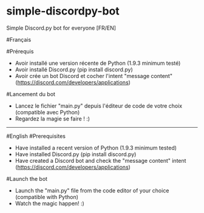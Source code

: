 # simple-discordpy-bot
Simple Discord.py bot for everyone [FR/EN]

#Français

#Prérequis 
- Avoir installé une version récente de Python (1.9.3 minimum testé)
- Avoir installé Discord.py (pip install discord.py) 
- Avoir crée un bot Discord et cocher l'intent "message content" (https://discord.com/developers/applications)

#Lancement du bot
- Lancez le fichier "main.py" depuis l'éditeur de code de votre choix (compatible avec Python)
- Regardez la magie se faire ! :)


--- 

#English
#Prerequisites
- Have installed a recent version of Python (1.9.3 minimum tested)
- Have installed Discord.py (pip install discord.py)
- Have created a Discord bot and check the "message content" intent (https://discord.com/developers/applications)

#Launch the bot
- Launch the "main.py" file from the code editor of your choice (compatible with Python)
- Watch the magic happen! :)
